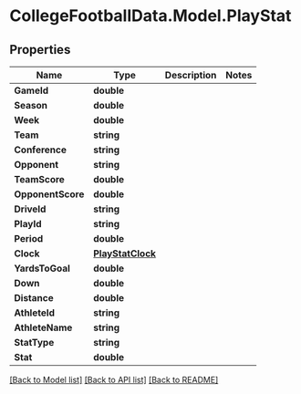 # CollegeFootballData.Model.PlayStat

## Properties

Name | Type | Description | Notes
------------ | ------------- | ------------- | -------------
**GameId** | **double** |  | 
**Season** | **double** |  | 
**Week** | **double** |  | 
**Team** | **string** |  | 
**Conference** | **string** |  | 
**Opponent** | **string** |  | 
**TeamScore** | **double** |  | 
**OpponentScore** | **double** |  | 
**DriveId** | **string** |  | 
**PlayId** | **string** |  | 
**Period** | **double** |  | 
**Clock** | [**PlayStatClock**](PlayStatClock.md) |  | 
**YardsToGoal** | **double** |  | 
**Down** | **double** |  | 
**Distance** | **double** |  | 
**AthleteId** | **string** |  | 
**AthleteName** | **string** |  | 
**StatType** | **string** |  | 
**Stat** | **double** |  | 

[[Back to Model list]](../../README.md#documentation-for-models) [[Back to API list]](../../README.md#documentation-for-api-endpoints) [[Back to README]](../../README.md)

